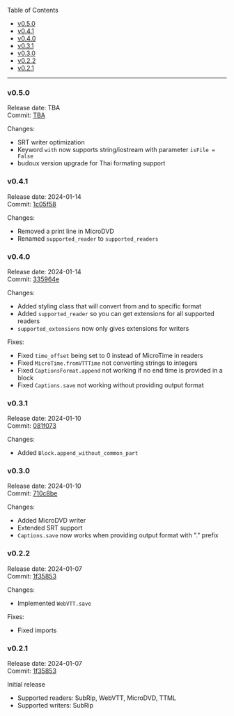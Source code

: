 Table of Contents
- [v0.5.0](#v050)
- [v0.4.1](#v041)
- [v0.4.0](#v040)
- [v0.3.1](#v031)
- [v0.3.0](#v030)
- [v0.2.2](#v022)
- [v0.2.1](#v021)

* * *
### v0.5.0
Release date: TBA
<br>Commit: [TBA]()

Changes:
- SRT writer optimization
- Keyword `with` now supports string/iostream with parameter `isFile = False`
- budoux version upgrade for Thai formating support

### v0.4.1 
Release date: 2024-01-14
<br>Commit: [1c05f58](https://github.com/adfreelife/PyCaptions/commit/1c05f58bacccb1ef147461a6f0a644168ff71db1)

Changes:
- Removed a print line in MicroDVD
- Renamed `supported_reader` to `supported_readers`

### v0.4.0
Release date: 2024-01-14
<br>Commit: [335964e](https://github.com/adfreelife/PyCaptions/commit/335964ec69d6a623410f37eb9f94a0d8ca578f06)

Changes:
- Added styling class that will convert from and to specific format
- Added `supported_reader` so you can get extensions for all supported readers
- `supported_extensions` now only gives extensions for writers

Fixes:
- Fixed `time_offset` being set to 0 instead of MicroTime in readers
- Fixed `MicroTime.fromVTTTime` not converting strings to integers
- Fixed `CaptionsFormat.append` not working if no end time is provided in a block
- Fixed `Captions.save` not working without providing output format


### v0.3.1
Release date: 2024-01-10
<br>Commit: [081f073](https://github.com/adfreelife/PyCaptions/commit/081f073a4867b0b0bbabdbe881c0c5050deb3721)

Changes:
- Added `Block.append_without_common_part`

### v0.3.0
Release date: 2024-01-10
<br>Commit: [710c8be](https://github.com/adfreelife/PyCaptions/commit/710c8be449f64a572649f7bcaf3a21fe28149e64)

Changes:
- Added MicroDVD writer
- Extended SRT support
- `Captions.save` now works when providing output format with "." prefix


### v0.2.2
Release date: 2024-01-07
<br>Commit: [1f35853](https://github.com/adfreelife/PyCaptions/commit/1f35853f4cb74d19b057abf671356d8e4f2bbbeb)

Changes:
- Implemented `WebVTT.save`

Fixes:
- Fixed imports

### v0.2.1
Release date: 2024-01-07
<br>Commit: [1f35853](https://github.com/adfreelife/PyCaptions/commit/1f35853f4cb74d19b057abf671356d8e4f2bbbeb)

Initial release
- Supported readers: SubRip, WebVTT, MicroDVD, TTML
- Supported writers: SubRip

